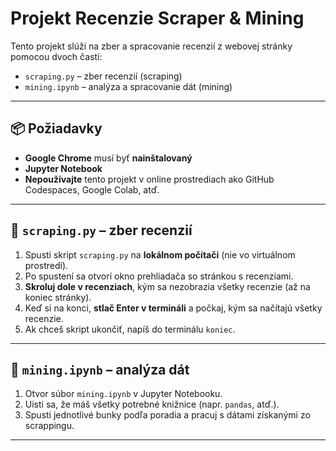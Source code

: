 # Projekt Recenzie Scraper & Mining

Tento projekt slúži na zber a spracovanie recenzií z webovej stránky pomocou dvoch častí:

- `scraping.py` – zber recenzií (scraping)
- `mining.ipynb` – analýza a spracovanie dát (mining)

---

## 📦 Požiadavky

- **Google Chrome** musí byť **nainštalovaný**
- **Jupyter Notebook** 
- **Nepoužívajte** tento projekt v online prostrediach ako GitHub Codespaces, Google Colab, atď.

---

## 🧹 `scraping.py` – zber recenzií

1. Spusti skript `scraping.py` na **lokálnom počítači** (nie vo virtuálnom prostredí).
2. Po spustení sa otvorí okno prehliadača so stránkou s recenziami.
3. **Skroluj dole v recenziach**, kým sa nezobrazia všetky recenzie (až na koniec stránky).
4. Keď si na konci, **stlač Enter v termináli** a počkaj, kým sa načítajú všetky recenzie.
5. Ak chceš skript ukončiť, napíš do terminálu `koniec`.

---

## 🧪 `mining.ipynb` – analýza dát

1. Otvor súbor `mining.ipynb` v Jupyter Notebooku.
2. Uisti sa, že máš všetky potrebné knižnice (napr. `pandas`, atď.).
3. Spusti jednotlivé bunky podľa poradia a pracuj s dátami získanými zo scrappingu.

---


